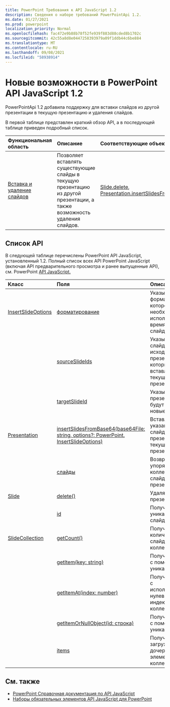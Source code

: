 ```yaml
---
title: PowerPoint Требования к API JavaScript 1.2
description: Сведения о наборе требований PowerPointApi 1.2.
ms.date: 01/27/2021
ms.prod: powerpoint
localization_priority: Normal
ms.openlocfilehash: fac472e9b88b78f52fe939f883d88cded8b1702c
ms.sourcegitcommit: 42c55a8d8e0447258393979a09f1ddb44c6be884
ms.translationtype: MT
ms.contentlocale: ru-RU
ms.lasthandoff: 09/08/2021
ms.locfileid: "58938914"
---
```

# <a name="whats-new-in-powerpoint-javascript-api-12"></a>Новые возможности в PowerPoint API JavaScript 1.2

PowerPointApi 1.2 добавила поддержку для вставки слайдов из другой презентации в текущую презентацию и удаления слайдов.

В первой таблице представлен краткий обзор API, а в последующей таблице приведен подробный список.

| Функциональная область | Описание | Соответствующие объекты |
|:--- |:--- |:--- |
| [Вставка и удаление слайдов](../../powerpoint/insert-slides-into-presentation.md) | Позволяет вставлять существующие слайды в текущую презентацию из другой презентации, а также возможность удаления слайдов. | [Slide.delete](/javascript/api/powerpoint/powerpoint.slide#delete--), [Presentation.insertSlidesFromBase64](/javascript/api/powerpoint/powerpoint.presentation#insertslidesfrombase64-base64file--options-)|

## <a name="api-list"></a>Список API

В следующей таблице перечислены PowerPoint API JavaScript, установленный 1.2. Полный список всех API PowerPoint JavaScript (включая API предварительного просмотра и ранее выпущенные API), см. PowerPoint [API JavaScript.](/javascript/api/powerpoint?view=powerpoint-js-preview&preserve-view=true)

| Класс | Поля | Описание |
|:---|:---|:---|
|[InsertSlideOptions](/javascript/api/powerpoint/powerpoint.insertslideoptions)|[форматирование](/javascript/api/powerpoint/powerpoint.insertslideoptions#formatting)|Указывает форматирование, которое необходимо использовать во время вставки слайда.|
||[sourceSlideIds](/javascript/api/powerpoint/powerpoint.insertslideoptions#sourceSlideIds)|Указывает слайды из исходных презентаций, которые будут вставлены в текущую презентацию.|
||[targetSlideId](/javascript/api/powerpoint/powerpoint.insertslideoptions#targetSlideId)|Указывает, где в презентации будут вставлены новые слайды.|
|[Presentation](/javascript/api/powerpoint/powerpoint.presentation)|[insertSlidesFromBase64(base64File: string, options?: PowerPoint. InsertSlideOptions)](/javascript/api/powerpoint/powerpoint.presentation#insertSlidesFromBase64_base64File__options_)|Вставляет указанные слайды из презентации в текущую презентацию.|
||[слайды](/javascript/api/powerpoint/powerpoint.presentation#slides)|Возвращает упорядоченную коллекцию слайдов в презентации.|
|[Slide](/javascript/api/powerpoint/powerpoint.slide)|[delete()](/javascript/api/powerpoint/powerpoint.slide#delete__)|Удаляет слайд из презентации.|
||[id](/javascript/api/powerpoint/powerpoint.slide#id)|Получает уникальный ID слайда.|
|[SlideCollection](/javascript/api/powerpoint/powerpoint.slidecollection)|[getCount()](/javascript/api/powerpoint/powerpoint.slidecollection#getCount__)|Получает количество слайдов в коллекции.|
||[getItem(key: string)](/javascript/api/powerpoint/powerpoint.slidecollection#getItem_key_)|Получает слайд с помощью уникального ID.|
||[getItemAt(index: number)](/javascript/api/powerpoint/powerpoint.slidecollection#getItemAt_index_)|Получает слайд с использованием нулевого индекса в коллекции.|
||[getItemOrNullObject(id: строка)](/javascript/api/powerpoint/powerpoint.slidecollection#getItemOrNullObject_id_)|Получает слайд с помощью уникального ID.|
||[items](/javascript/api/powerpoint/powerpoint.slidecollection#items)|Получает загруженные дочерние элементы в этой коллекции.|

## <a name="see-also"></a>См. также

- [PowerPoint Справочная документация по API JavaScript](/javascript/api/powerpoint?view=powerpoint-js-1.2&preserve-view=true)
- [Наборы обязательных элементов API JavaScript для PowerPoint](powerpoint-api-requirement-sets.md)
